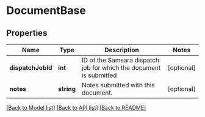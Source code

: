 # DocumentBase

## Properties
Name | Type | Description | Notes
------------ | ------------- | ------------- | -------------
**dispatchJobId** | **int** | ID of the Samsara dispatch job for which the document is submitted | [optional] 
**notes** | **string** | Notes submitted with this document. | [optional] 

[[Back to Model list]](../README.md#documentation-for-models) [[Back to API list]](../README.md#documentation-for-api-endpoints) [[Back to README]](../README.md)


